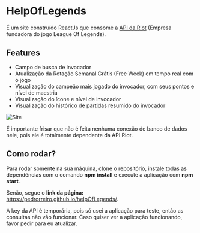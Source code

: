 # HelpOfLegends

É um site construído ReactJs que consome a [API da Riot](https://developer.riotgames.com/) (Empresa fundadora do jogo League Of Legends).

## Features

- Campo de busca de invocador
- Atualização da Rotação Semanal Grátis (Free Week) em tempo real com o jogo
- Visualização do campeão mais jogado do invocador, com seus pontos e nível de maestria
- Visualização do ícone e nível de invocador
- Visualização do histórico de partidas resumido do invocador

![Site](https://user-images.githubusercontent.com/48803949/151798721-27d697e7-1be3-4230-9a31-017b5ab8de75.jpeg)

É importante frisar que não é feita nenhuma conexão de banco de dados nele, pois ele é totalmente dependente da API Riot.

## Como rodar?

Para rodar somente na sua máquina, clone o repositório, instale todas as dependências com o comando **npm install** e execute a aplicação com **npm start**.

Senão, segue o **link da página:**  https://pedrorreiro.github.io/helpOfLegends/.

A key da API é temporária, pois só usei a aplicação para teste, então as consultas não vão funcionar. Caso quiser ver a aplicação funcionando, favor pedir para eu atualizar.



